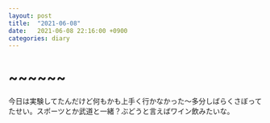 ```yaml
---
layout: post
title:  "2021-06-08"
date:   2021-06-08 22:16:00 +0900
categories: diary
---
```


# ~~~~~~
今日は実験してたんだけど何もかも上手く行かなかった〜多分しばらくさぼってたせい。スポーツとか武道と一緒？ぶどうと言えばワイン飲みたいな。
